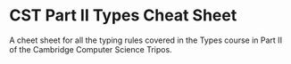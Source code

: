 # CST Part II Types Cheat Sheet
A cheet sheet for all the typing rules covered in the Types course in Part II of the Cambridge Computer Science Tripos.
